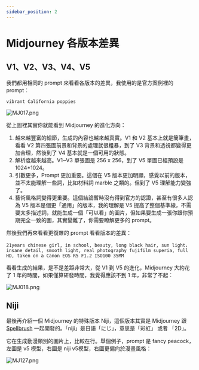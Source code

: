 ```yaml
---
sidebar_position: 2
---
```

# Midjourney 各版本差異

## V1、V2、V3、V4、V5

我們都用相同的 prompt 來看看各版本的差異，我使用的是官方案例裡的 prompt：

```other
vibrant California poppies
```

![MJ017.png](https://res.craft.do/user/full/d845172f-becd-4255-bf79-d722098b2d83/doc/15EA26B6-9B49-4076-B8D8-DFE53ABD52C8/F1CE2054-8474-4061-B300-F6A374BC33ED_2/vzfFBFRCbogB3goVBDWjWMrxBWJsfr46HDOAHUFjaiIz/MJ017.png)

從上圖裡其實你就能看到 Midjourney 的進化方向：

1. 越來越豐富的細節，生成的內容也越來越真實。V1 和 V2 基本上就是簡筆畫，看看 V2 第四張圖前景和背景的處理就很粗暴，到了 V3 背景和透視都變得更加合理，然後到了 V4 基本就是一個可用的狀態。
2. 解析度越來越高。V1~V3 單張圖是 256 x 256，到了 V5 單圖已經預設是 1024*1024。
3. 引數更多，Prompt 更加重要。這個在 V5 版本更加明顯，感覺以前的版本，並不太能理解一些詞，比如材料詞 marble 之類的。但到了 V5 理解能力變強了。
4. 藝術風格詞變得更重要。這個結論暫時沒有得到官方的認證，甚至有很多人認為 V5 版本是個更「通用」的版本，我的理解是 V5 提高了整個基準線，不需要太多描述詞，就能生成一個「可以看」的圖片，但如果要生成一張你跟你預期完全一致的圖，其實變難了，你需要瞭解更多的 prompt。

然後我們再來看看更復雜的 prompt 看看版本的差異：

```other
21years chinese girl, in school, beauty, long black hair, sun light，insane detail, smooth light, real photography fujifilm superia, full HD, taken on a Canon EOS R5 F1.2 ISO100 35MM
```

看看生成的結果，是不是差距非常大，從 V1 到 V5 的進化，Midjourney 大約花了 1 年的時間，如果僅算研發時間，我覺得應該不到 1 年，非常了不起：

![MJ018.png](https://res.craft.do/user/full/d845172f-becd-4255-bf79-d722098b2d83/doc/15EA26B6-9B49-4076-B8D8-DFE53ABD52C8/875E873B-DE77-4AA7-A6AC-0B5D25D634E2_2/UYfBO2fcgLOmy8rLQMF1rJ9GPvA6dZNGrZty3puyBUkz/MJ018.png)

## Niji

最後再介紹一個 Midjourney 的特殊版本 Niji，這個版本其實是 Midjourney 跟 [Spellbrush](https://spellbrush.com/) 一起開發的。「niji」是日語「にじ」，意思是「彩虹」 或者 「2D」。

它在生成動漫類別的圖片上，比較在行。舉個例子，prompt 是 fancy peacock，左圖是 v5 模型，右圖是 niji v5模型，右圖更偏向於漫畫風格：

![MJ127.png](https://res.craft.do/user/full/d845172f-becd-4255-bf79-d722098b2d83/doc/15EA26B6-9B49-4076-B8D8-DFE53ABD52C8/E3A4971C-22A4-48D8-B68F-236586444BD8_2/xRM3yfR8IH6jd2C8F3ws0QSyARF5xMc8nIdEydcytSkz/MJ127.png)

